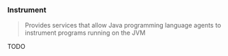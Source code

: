 ### Instrument
> Provides services that allow Java programming language agents to instrument programs running on the JVM

TODO